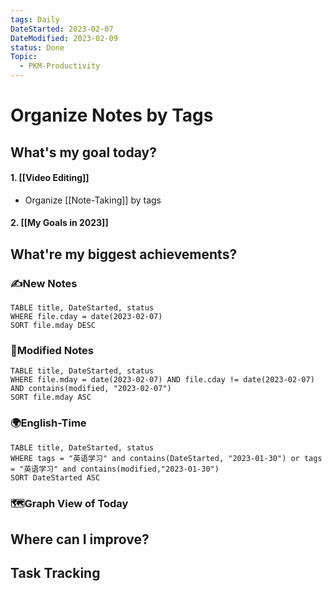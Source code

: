 ```yaml
---
tags: Daily
DateStarted: 2023-02-07
DateModified: 2023-02-09
status: Done
Topic:
  - PKM-Productivity
---
```


# Organize Notes by Tags

## What's my goal today?

#### 1. [[Video Editing]]

- Organize [[Note-Taking]] by tags

#### 2. [[My Goals in 2023]]

## What're my biggest achievements?

### ✍️New Notes

```dataview
TABLE title, DateStarted, status
WHERE file.cday = date(2023-02-07)
SORT file.mday DESC
```

### 📝Modified Notes

```dataview
TABLE title, DateStarted, status
WHERE file.mday = date(2023-02-07) AND file.cday != date(2023-02-07) AND contains(modified, "2023-02-07")
SORT file.mday ASC
```

### 🌍English-Time

```dataview
TABLE title, DateStarted, status
WHERE tags = "英语学习" and contains(DateStarted, "2023-01-30") or tags = "英语学习" and contains(modified,"2023-01-30")
SORT DateStarted ASC
```

### 🗺️Graph View of Today

## Where can I improve?

## Task Tracking
